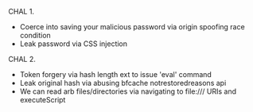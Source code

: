 CHAL 1.
- Coerce into saving your malicious password via origin spoofing race condition
- Leak password via CSS injection

CHAL 2.
- Token forgery via hash length ext to issue 'eval' command
- Leak original hash via abusing bfcache notrestoredreasons api
- We can read arb files/directories via navigating to file:/// URIs and executeScript

